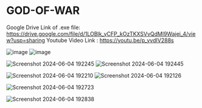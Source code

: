 # GOD-OF-WAR

Google Drive Link of .exe file: https://drive.google.com/file/d/1LOBlk_yCFP_kOzTKXSVvQdMl9Wajei_4/view?usp=sharing
Youtube Video Link : https://youtu.be/p_yvdIV288s

![image](https://github.com/rugved1212/GOD-OF-WAR/assets/133367170/4d08a12d-2a70-4d0a-a5b4-090a1d0cb5e9)
![image](https://github.com/rugved1212/GOD-OF-WAR/assets/133367170/2314cbac-2fbb-4e6b-a24e-6d2e0fb87e32)

![Screenshot 2024-06-04 192245](https://github.com/rugved1212/GOD-OF-WAR/assets/133367170/dff8472a-d74e-440b-b97b-cd4bd67736e2)
![Screenshot 2024-06-04 192445](https://github.com/rugved1212/GOD-OF-WAR/assets/133367170/7f5f02fa-af94-46dd-9060-df98caca16c6)

![Screenshot 2024-06-04 192210](https://github.com/rugved1212/GOD-OF-WAR/assets/133367170/60b29936-a316-4663-96b6-c435bde8cf8b)
![Screenshot 2024-06-04 192126](https://github.com/rugved1212/GOD-OF-WAR/assets/133367170/6e9ed3f6-8f7f-4218-8c8c-dc23757b52ed)

![Screenshot 2024-06-04 192723](https://github.com/rugved1212/GOD-OF-WAR/assets/133367170/579dfd8f-ff75-41e6-aa2c-18e4d8ac73d0)

![Screenshot 2024-06-04 192838](https://github.com/rugved1212/GOD-OF-WAR/assets/133367170/34777589-9fb2-45f6-be5c-85e139ca8483)

